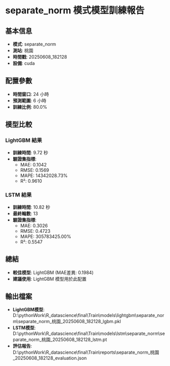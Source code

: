 
# separate_norm 模式模型訓練報告

## 基本信息
- **模式**: separate_norm
- **測站**: 桃園
- **時間戳**: 20250608_182128
- **設備**: cuda

## 配置參數
- **時間窗口**: 24 小時
- **預測範圍**: 6 小時
- **訓練比例**: 80.0%

## 模型比較

### LightGBM 結果

- **訓練時間**: 9.72 秒
- **驗證集指標**:
  - MAE: 0.1042
  - RMSE: 0.1569
  - MAPE: 14342028.73%
  - R²: 0.9610

### LSTM 結果

- **訓練時間**: 10.82 秒
- **最終輪數**: 13
- **驗證集指標**:
  - MAE: 0.3026
  - RMSE: 0.4723
  - MAPE: 305783425.00%
  - R²: 0.5547

## 總結

- **較佳模型**: LightGBM (MAE差異: 0.1984)
- **建議使用**: LightGBM 模型用於此配置


## 輸出檔案
- **LightGBM模型**: D:\pythonWork\R_datascience\final\Train\models\lightgbm\separate_norm\separate_norm_桃園_20250608_182128_lgbm.pkl
- **LSTM模型**: D:\pythonWork\R_datascience\final\Train\models\lstm\separate_norm\separate_norm_桃園_20250608_182128_lstm.pt
- **評估報告**: D:\pythonWork\R_datascience\final\Train\reports\separate_norm_桃園_20250608_182128_evaluation.json
